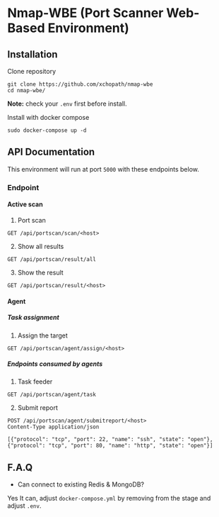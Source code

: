 # Nmap-WBE (Port Scanner Web-Based Environment)

## Installation

Clone repository
```
git clone https://github.com/xchopath/nmap-wbe
cd nmap-wbe/
```

**Note:** check your `.env` first before install.

Install with docker compose
```
sudo docker-compose up -d
```

## API Documentation

This environment will run at port `5000` with these endpoints below.

### Endpoint

#### Active scan

1. Port scan
```
GET /api/portscan/scan/<host>
```

2. Show all results
```
GET /api/portscan/result/all
```

3. Show the result
```
GET /api/portscan/result/<host>
```

#### Agent

##### Task assignment

1. Assign the target
```
GET /api/portscan/agent/assign/<host>
```

##### Endpoints consumed by agents

1. Task feeder
```
GET /api/portscan/agent/task
```

2. Submit report
```
POST /api/portscan/agent/submitreport/<host>
Content-Type application/json

[{"protocol": "tcp", "port": 22, "name": "ssh", "state": "open"}, {"protocol": "tcp", "port": 80, "name": "http", "state": "open"}]
```

## F.A.Q

- Can connect to existing Redis & MongoDB?

Yes It can, adjust `docker-compose.yml` by removing from the stage and adjust `.env`.
